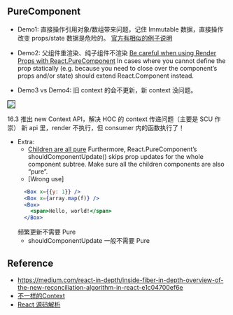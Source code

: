 ## PureComponent

- Demo1: 直接操作引用对象/数组带来问题，记住 Immutable 数据，直接操作改变 props/state 数据是危险的。
[官方有相似的例子说明](https://reactjs.org/docs/optimizing-performance.html#examples)


- Demo2: 父组件重渲染、纯子组件不渲染
  [Be careful when using Render Props with React.PureComponent](https://reactjs.org/docs/render-props.html#be-careful-when-using-render-props-with-reactpurecomponent) In cases where you cannot define the prop statically (e.g. because you need to close over the component’s props and/or state) <Mouse> should extend React.Component instead.

- Demo3 vs Demo4: 旧 context 的会不更新，新 context 没问题。
<img src="https://share-demo/uploads/f5dda47eec7041c74d80374f4facc9d6/image.png" style="border: 1px solid">

16.3 推出 new Context API，解决 HOC 的 context 传递问题（主要是 SCU 作崇）
新 api 里，render 不执行，但 consumer 内的函数执行了！

- Extra:
  - [Children are all pure](https://reactjs.org/docs/react-api.html#reactpurecomponent)
    Furthermore, React.PureComponent’s shouldComponentUpdate() skips prop updates for the whole component subtree. Make sure all the children components are also “pure”.
  - [Wrong use]
  ```jsx
    <Box x={{y: 1}} />
    <Box x={array.map(f)} />
    <Box>
      <span>Hello, world!</span>
    </Box>
  ```
  频繁更新不需要 Pure
  - shouldComponentUpdate 一般不需要 Pure


## Reference

- https://medium.com/react-in-depth/inside-fiber-in-depth-overview-of-the-new-reconciliation-algorithm-in-react-e1c04700ef6e
- [不一样的Context](https://zhuanlan.zhihu.com/p/42654080)
- [React 源码解析](https://react.jokcy.me/book/update/expiration-time.html)
